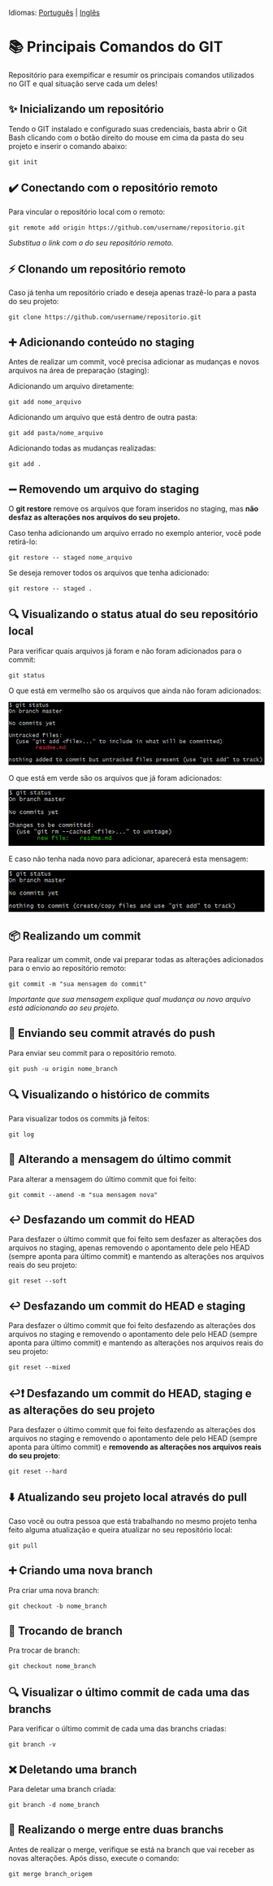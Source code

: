 Idiomas: [Português](readme-br.md) | [Inglês](readme.md)

# 📚 Principais Comandos do GIT
Repositório para exempificar e resumir os principais comandos utilizados no GIT e qual situação serve cada um deles!

## ✨ Inicializando um repositório

Tendo o GIT instalado e configurado suas credenciais, basta abrir o Git Bash clicando com o botão direito do mouse em cima da pasta do seu projeto e inserir o comando abaixo:

```
git init
```

## ✔️ Conectando com o repositório remoto

Para vincular o repositório local com o remoto:

```
git remote add origin https://github.com/username/repositorio.git
```
<i> Substitua o link com o do seu repositório remoto.</i>

## ⚡ Clonando um repositório remoto

Caso já tenha um repositório criado e deseja apenas trazê-lo para a pasta do seu projeto:

```
git clone https://github.com/username/repositorio.git
```

## ➕ Adicionando conteúdo no staging

Antes de realizar um commit, você precisa adicionar as mudanças e novos arquivos na área de preparação (staging):

Adicionando um arquivo diretamente:

```
git add nome_arquivo
```
Adicionando um arquivo que está dentro de outra pasta:
```
git add pasta/nome_arquivo
```
Adicionando todas as mudanças realizadas:
```
git add .
```

## ➖ Removendo um arquivo do staging

O <b>git restore</b> remove os arquivos que foram inseridos no staging, mas <b>não desfaz as alterações nos arquivos do seu projeto.</b>

Caso tenha adicionando um arquivo errado no exemplo anterior, você pode retirá-lo:
```
git restore -- staged nome_arquivo
```
Se deseja remover todos os arquivos que tenha adicionado:
```
git restore -- staged .
```

## 🔍 Visualizando o status atual do seu repositório local

Para verificar quais arquivos já foram e não foram adicionados para o commit:
```
git status
```

O que está em vermelho são os arquivos que ainda não foram adicionados:

![exemplo_git_vermelho](images/image-6.png)

O que está em verde são os arquivos que já foram adicionados:

![exemplo_git_verde](images/image-5.png)

E caso não tenha nada novo para adicionar, aparecerá esta mensagem:

![exemplo_git_nada](images/image-8.png)

## 📦 Realizando um commit

Para realizar um commit, onde vai preparar todas as alterações adicionados para o envio ao repositório remoto:

```
git commit -m "sua mensagem do commit"
```
<i>Importante que sua mensagem explique qual mudança ou novo arquivo está adicionando ao seu projeto.</i>

## 🚀 Enviando seu commit através do push

Para enviar seu commit para o repositório remoto.

```
git push -u origin nome_branch
```
## 🔍 Visualizando o histórico de commits
Para visualizar todos os commits já feitos:

```
git log
```
## 📝 Alterando a mensagem do último commit
Para alterar a mensagem do último commit que foi feito:

```
git commit --amend -m "sua mensagem nova"
```
## ↩️ Desfazando um commit do HEAD
Para desfazer o último commit que foi feito sem desfazer as alterações dos arquivos no staging, apenas removendo o apontamento dele pelo HEAD (sempre aponta para último commit) e mantendo as alterações nos arquivos reais do seu projeto:

```
git reset --soft
```

## ↩️ Desfazando um commit do HEAD e staging
Para desfazer o último commit que foi feito desfazendo as alterações dos arquivos no staging e removendo o apontamento dele pelo HEAD (sempre aponta para último commit) e mantendo as alterações nos arquivos reais do seu projeto:

```
git reset --mixed
```
## ↩️❗ Desfazando um commit do HEAD, staging e as alterações do seu projeto
Para desfazer o último commit que foi feito desfazendo as alterações dos arquivos no staging e removendo o apontamento dele pelo HEAD (sempre aponta para último commit) e <b>removendo as alterações nos arquivos reais do seu projeto</b>:

```
git reset --hard
```

## ⬇️ Atualizando seu projeto local através do pull
Caso você ou outra pessoa que está trabalhando no mesmo projeto tenha feito alguma atualização e queira atualizar no seu repositório local:
```
git pull
```
## ➕ Criando uma nova branch

Pra criar uma nova branch:
```
git checkout -b nome_branch
```
## 🔨 Trocando de branch

Pra trocar de branch:
```
git checkout nome_branch
```
## 🔍 Visualizar o último commit de cada uma das branchs

Para verificar o último commit de cada uma das branchs criadas:

```
git branch -v
```

## ❌ Deletando uma branch

Para deletar uma branch criada:

```
git branch -d nome_branch
```

## 🔀 Realizando o merge entre duas branchs

Antes de realizar o merge, verifique se está na branch que vai receber as novas alterações. Após disso, execute o comando:
```
git merge branch_origem
```